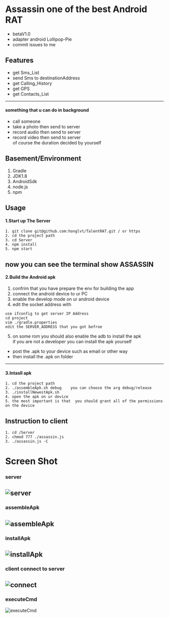 # Assassin one of the  best Android RAT 

- betaV1.0
- adapter android Lollipop-Pie
- commit issues to me 
## Features
- get Sms_List
- send Sms to destinationAddress
- get Calling_History
- get GPS
- get Contacts_List
---- 
#### something that u can do in background
- call someone  
- take a photo then send to server 
- record audio then send to server
- record video then send to server
</br>of course the duration decided by yourself

## Basement/Environment
1. Gradle 
2. JDK1.8
3. AndroidSdk 
4. node.js
5. npm
## Usage
#### 1.Start up The Server
```
1. git clone git@github.com:honglvt/TalentRAT.git / or https
2. cd the project path
3. cd Server
4. npm install
5. npm start
```
now you can see the terminal show ASSASSIN
----
#### 2.Build the Android apk 
1. confrim that you have prepare the env for building the app
2. connect the android device  to ur PC
3. enable the develop mode on ur android device
4. edit the socket address with</br>
```
use ifconfig to get server IP Address
cd project
vim ./gradle.properties
edit the SERVER_ADDRESS that you got befroe
```
5. on some rom you should also  enable the adb to install the apk
</br>if you are not a developer you can install the apk yourself
- post the .apk to your device such as email or other way
- then install the .apk on folder
----
#### 3.Intasll apk 
```
1. cd the project path 
2. ./assembleApk.sh debug    you can choose the arg debug/release
3. ./installNewestApk.sh 
4. open the apk on ur device
5. the most important is that  you should grant all of the permissions on the device
```
## Instruction to client
```
1. cd /Server
2. chmod 777 ./assassin.js
3. ./assassin.js -C
```

# Screen Shot
### server
![server](https://cdn-std.dprcdn.net/files/acc_737120/tKCGxc)
---
### assembleApk
![assembleApk](https://cdn-std.dprcdn.net/files/acc_737120/BtN0Eb)
---
### installApk
![installApk](https://cdn-std.dprcdn.net/files/acc_737120/qzZ6yC)
---
### client connect to server
![connect](https://cdn-std.dprcdn.net/files/acc_737120/7AfwLH)
---
### executeCmd
![executeCmd](https://cdn-std.dprcdn.net/files/acc_737120/ot6gOq)
